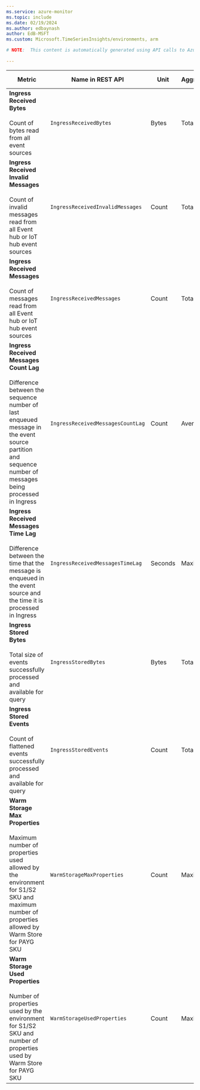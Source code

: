 ```yaml
---
ms.service: azure-monitor
ms.topic: include
ms.date: 02/19/2024
ms.author: edbaynash
author: EdB-MSFT
ms.custom: Microsoft.TimeSeriesInsights/environments, arm

# NOTE:  This content is automatically generated using API calls to Azure. Any edits made on these files will be overwritten in the next run of the script. 
 
---
```



|Metric|Name in REST API|Unit|Aggregation|Dimensions|Time Grains|DS Export|
|---|---|---|---|---|---|---|
|**Ingress Received Bytes**<br><br>Count of bytes read from all event sources |`IngressReceivedBytes` |Bytes |Total |\<none\>|PT1M |Yes|
|**Ingress Received Invalid Messages**<br><br>Count of invalid messages read from all Event hub or IoT hub event sources |`IngressReceivedInvalidMessages` |Count |Total |\<none\>|PT1M |Yes|
|**Ingress Received Messages**<br><br>Count of messages read from all Event hub or IoT hub event sources |`IngressReceivedMessages` |Count |Total |\<none\>|PT1M |Yes|
|**Ingress Received Messages Count Lag**<br><br>Difference between the sequence number of last enqueued message in the event source partition and sequence number of messages being processed in Ingress |`IngressReceivedMessagesCountLag` |Count |Average |\<none\>|PT1M |Yes|
|**Ingress Received Messages Time Lag**<br><br>Difference between the time that the message is enqueued in the event source and the time it is processed in Ingress |`IngressReceivedMessagesTimeLag` |Seconds |Maximum |\<none\>|PT1M |Yes|
|**Ingress Stored Bytes**<br><br>Total size of events successfully processed and available for query |`IngressStoredBytes` |Bytes |Total |\<none\>|PT1M |Yes|
|**Ingress Stored Events**<br><br>Count of flattened events successfully processed and available for query |`IngressStoredEvents` |Count |Total |\<none\>|PT1M |Yes|
|**Warm Storage Max Properties**<br><br>Maximum number of properties used allowed by the environment for S1/S2 SKU and maximum number of properties allowed by Warm Store for PAYG SKU |`WarmStorageMaxProperties` |Count |Maximum |\<none\>|PT1M |Yes|
|**Warm Storage Used Properties**<br><br>Number of properties used by the environment for S1/S2 SKU and number of properties used by Warm Store for PAYG SKU |`WarmStorageUsedProperties` |Count |Maximum |\<none\>|PT1M |Yes|